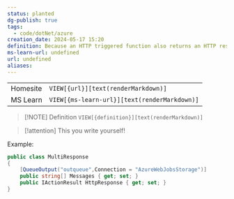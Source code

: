 ```yaml
---
status: planted
dg-publish: true
tags:
  - code/dotNet/azure
creation_date: 2024-05-17 15:20
definition: Because an HTTP triggered function also returns an HTTP response, the function returns a MultiResponse object, which represents both the HTTP and queue output.
ms-learn-url: undefined
url: undefined
aliases: 
---
```


|          |                                              |
| -------- | -------------------------------------------- |
| Homesite | `VIEW[{url}][text(renderMarkdown)]`          |
| MS Learn | `VIEW[{ms-learn-url}][text(renderMarkdown)]` |

> [!NOTE] Definition
> `VIEW[{definition}][text(renderMarkdown)]`

> [!attention]
> This you write yourself!

Example:
```c#
public class MultiResponse
{
    [QueueOutput("outqueue",Connection = "AzureWebJobsStorage")]
    public string[] Messages { get; set; }
    public IActionResult HttpResponse { get; set; }
}
```

